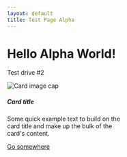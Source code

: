 ```yaml
---
layout: default
title: Test Page Alpha
---
```

<div class="blurb">
    <h1>Hello Alpha World!</h1>
    <p>Test drive #2</p>
</div><!-- /.blurb -->

<div class="card" style="width: 18rem;">
  <img class="card-img-top" src=".../100px180/" alt="Card image cap">
  <div class="card-body">
    <h5 class="card-title">Card title</h5>
    <p class="card-text">Some quick example text to build on the card title and make up the bulk of the card's content.</p>
    <a href="#" class="btn btn-primary">Go somewhere</a>
  </div>
</div>
